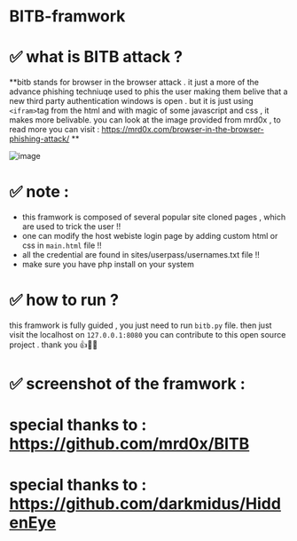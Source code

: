 # BITB-framwork

# ✅ what is BITB attack ?
**bitb stands for browser in the browser attack . it just a more of the advance phishing techniuqe used to phis the user making them belive that a new third party 
authentication windows is open . but it is just using `<ifram>`tag from the html and with magic of some javascript and css , it makes more belivable.
you can look at the image provided from mrd0x , to read more you can visit : https://mrd0x.com/browser-in-the-browser-phishing-attack/ **

![image](https://user-images.githubusercontent.com/86433380/162735323-21cc0a85-ee0f-41b8-92ba-630416cd52b4.png)

# ✅ note :
- this framwork is composed of several popular site cloned pages , which are used to trick the user !!
- one can modify the host webiste login page by adding custom html or css in `main.html` file !!
- all the credential are found in sites/userpass/usernames.txt file !!
- make sure you have php install on your system

# ✅ how to run ?

this framwork is fully guided , you just need to run `bitb.py` file.
then just visit the localhost on `127.0.0.1:8080` 
you can contribute to this open source project . thank you 👍🙌🤗

# ✅ screenshot of the framwork :


# special thanks to  : https://github.com/mrd0x/BITB
# special thanks to  : https://github.com/darkmidus/HiddenEye
